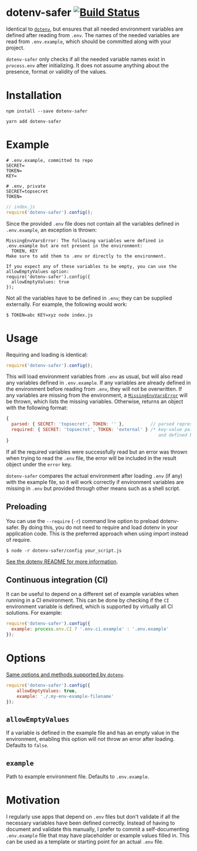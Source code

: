 # dotenv-safer [![Build Status](https://github.com/vincentvella/dotenv-safer/actions/workflows/publish.yaml/badge.svg)](https://github.com/vincentvella/dotenv-safer/actions/workflows/publish.yaml)

Identical to [`dotenv`](https://github.com/motdotla/dotenv), but ensures that all needed environment variables are defined after reading from `.env`.
The names of the needed variables are read from `.env.example`, which should be committed along with your project.

`dotenv-safer` only checks if all the needed variable names exist in `process.env` after initializing. It does not assume anything about the presence, format or validity of the values.

# Installation

```
npm install --save dotenv-safer
```

```
yarn add dotenv-safer
```

# Example

```dosini
# .env.example, committed to repo
SECRET=
TOKEN=
KEY=
```

```dosini
# .env, private
SECRET=topsecret
TOKEN=
```

```js
// index.js
require('dotenv-safer').config();
```

Since the provided `.env` file does not contain all the variables defined in
`.env.example`, an exception is thrown:

```
MissingEnvVarsError: The following variables were defined in .env.example but are not present in the environment:
  TOKEN, KEY
Make sure to add them to .env or directly to the environment.

If you expect any of these variables to be empty, you can use the allowEmptyValues option:
require('dotenv-safer').config({
  allowEmptyValues: true
});
```

Not all the variables have to be defined in `.env`; they can be supplied externally.
For example, the following would work:

```
$ TOKEN=abc KEY=xyz node index.js
```

# Usage

Requiring and loading is identical:

```js
require('dotenv-safer').config();
```

This will load environment variables from `.env` as usual, but will also read any variables defined in `.env.example`.
If any variables are already defined in the environment before reading from `.env`, they will not be overwritten.
If any variables are missing from the environment, a [`MissingEnvVarsError`](MissingEnvVarsError.js) will be thrown, which lists the missing variables.
Otherwise, returns an object with the following format:

```js
{
  parsed: { SECRET: 'topsecret', TOKEN: '' },          // parsed representation of .env
  required: { SECRET: 'topsecret', TOKEN: 'external' } /* key-value pairs required by .env.example
                                                          and defined by environment */
}
```

If all the required variables were successfully read but an error was thrown when trying to read the `.env` file, the error will be included in the result object under the `error` key.

`dotenv-safer` compares the actual environment after loading `.env` (if any) with the example file, so it will work correctly if environment variables are missing in `.env` but provided through other means such as a shell script.

## Preloading

You can use the `--require` (`-r`) command line option to preload dotenv-safer.
By doing this, you do not need to require and load dotenv in your application code.
This is the preferred approach when using import instead of require.

```
$ node -r dotenv-safer/config your_script.js
```

[See the dotenv README for more information]((https://github.com/motdotla/dotenv#preload)).

## Continuous integration (CI)

It can be useful to depend on a different set of example variables when running in a CI environment.
This can be done by checking if the `CI` environment variable is defined, which is supported by virtually all CI solutions.
For example:

```js
require('dotenv-safer').config({
  example: process.env.CI ? '.env.ci.example' : '.env.example'
});
```

# Options

[Same options and methods supported by `dotenv`](https://github.com/motdotla/dotenv#options).

```js
require('dotenv-safer').config({
    allowEmptyValues: true,
    example: './.my-env-example-filename'
});
```

## `allowEmptyValues`

If a variable is defined in the example file and has an empty value in the environment, enabling this option will not throw an error after loading.
Defaults to `false`.

## `example`

Path to example environment file.
Defaults to `.env.example`.

# Motivation

I regularly use apps that depend on `.env` files but don't validate if all the necessary variables have been defined correctly.
Instead of having to document and validate this manually, I prefer to commit a self-documenting `.env.example` file that may have placeholder or example values filled in. This can be used as a template or starting point for an actual `.env` file.

